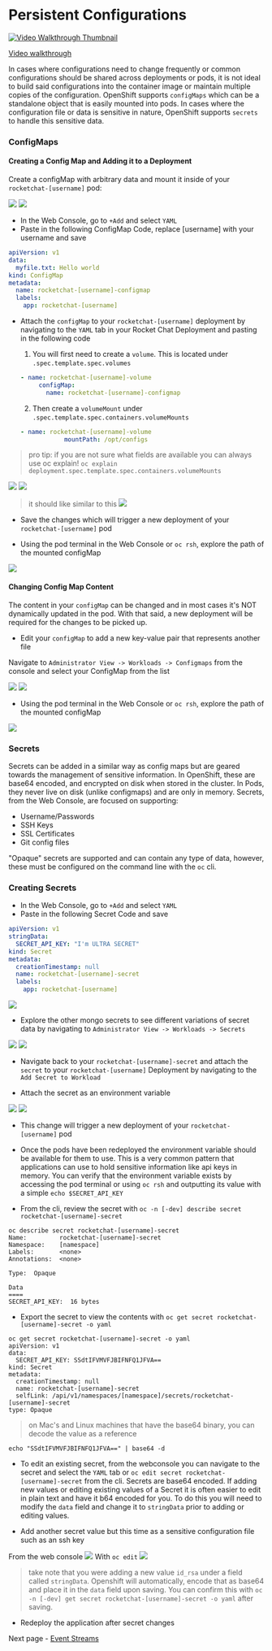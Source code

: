 # Persistent Configurations

[![Video Walkthrough Thumbnail](././images/09_persistent_configurations_thumb.png)](https://youtu.be/g6TyE3rIHeo)

[Video walkthrough](https://youtu.be/g6TyE3rIHeo)

In cases where configurations need to change frequently or common configurations should be shared across deployments or pods, it is not ideal to build said configurations into the container image or maintain multiple copies of the configuration. OpenShift supports `configMaps` which can be a standalone object that is easily mounted into pods. In cases where the configuration file or data is sensitive in nature, OpenShift supports `secrets` to handle this sensitive data. 

### ConfigMaps

#### Creating a Config Map and Adding it to a Deployment
Create a configMap with arbitrary data and mount it inside of your `rocketchat-[username]` pod: 

![](./images/07_persistent_config_01.png)
![](./images/07_persistent_config_02.png)

- In the Web Console, go to `+Add` and select `YAML`
- Paste in the following ConfigMap Code, replace [username] with your username and save 
```yaml
apiVersion: v1
data:
  myfile.txt: Hello world
kind: ConfigMap
metadata:
  name: rocketchat-[username]-configmap
  labels:
    app: rocketchat-[username]
```

- Attach the `configMap` to your `rocketchat-[username]` deployment by navigating to the `YAML` tab in your Rocket Chat Deployment and pasting in the following code
  1. You will first need to create a `volume`. This is located under `.spec.template.spec.volumes`
  ```yaml
  - name: rocketchat-[username]-volume
       configMap:
         name: rocketchat-[username]-configmap
  ```

  2. Then create a `volumeMount` under `.spec.template.spec.containers.volumeMounts`
  ```yaml
  - name: rocketchat-[username]-volume
              mountPath: /opt/configs
  ```
> pro tip: if you are not sure what fields are available you can always use oc explain! `oc explain deployment.spec.template.spec.containers.volumeMounts`

![](./images/07_persistent_config_04.png)
![](./images/07_persistent_config_03.png)

> it should like similar to this
![](./images/07_persistent_config_05.png)


- Save the changes which will trigger a new deployment of your `rocketchat-[username]` pod

- Using the pod terminal in the Web Console or `oc rsh`, explore the path of the mounted configMap

![](./images/07_persistent_config_06.png)

#### Changing Config Map Content
The content in your `configMap` can be changed and in most cases it's NOT dynamically updated in the pod. With that said, a new deployment will be required for the changes to be picked up.

- Edit your `configMap` to add a new key-value pair that represents another file

Navigate to `Administrator View -> Workloads -> Configmaps` from the console and select your ConfigMap from the list


![](./images/07_persistent_config_06.png)
![](./images/07_persistent_config_07.png)

- Using the pod terminal in the Web Console or `oc rsh`, explore the path of the mounted configMap

![](./images/07_persistent_config_08.png)



### Secrets
Secrets can be added in a similar way as config maps but are geared towards the management of sensitive information. In OpenShift, these are base64 encoded, and encrypted on disk when stored in the cluster. In Pods, they never live on disk (unlike configmaps) and are only in memory.
Secrets, from the Web Console, are focused on supporting: 
- Username/Passwords
- SSH Keys
- SSL Certificates
- Git config files

"Opaque" secrets are supported and can contain any type of data, however, these must be configured on the command line with the `oc` cli. 

### Creating Secrets
- In the Web Console, go to `+Add` and select `YAML`
- Paste in the following Secret Code and save 
```yaml
apiVersion: v1
stringData:
  SECRET_API_KEY: "I'm ULTRA SECRET"
kind: Secret
metadata:
  creationTimestamp: null
  name: rocketchat-[username]-secret
  labels:
    app: rocketchat-[username]
```

![](./images/07_persistent_config_09.png)

- Explore the other mongo secrets to see different variations of secret data by navigating to `Administrator View -> Workloads -> Secrets`

![](./images/07_persistent_config_10.png)
![](./images/07_persistent_config_11.png)

- Navigate back to your `rocketchat-[username]-secret` and attach the `secret` to your `rocketchat-[username]` Deployment by navigating to the `Add Secret to Workload`

- Attach the secret as an environment variable

![](./images/07_persistent_config_12.png)
![](./images/07_persistent_config_13.png)


- This change will trigger a new deployment of your `rocketchat-[username]` pod
- Once the pods have been redeployed the environment variable should be available for them to use. This is a very common pattern that applications can use to hold sensitive information like api keys in memory. You can verify that the environment variable exists by accessing the pod terminal or using `oc rsh` and outputting its value with a simple `echo $SECRET_API_KEY`


- From the cli, review the secret with `oc -n [-dev] describe secret rocketchat-[username]-secret`

```
oc describe secret rocketchat-[username]-secret
Name:         rocketchat-[username]-secret
Namespace:    [namespace]
Labels:       <none>
Annotations:  <none>

Type:  Opaque

Data
====
SECRET_API_KEY:  16 bytes
```

- Export the secret to view the contents with `oc get secret rocketchat-[username]-secret -o yaml`

```
oc get secret rocketchat-[username]-secret -o yaml
apiVersion: v1
data:
  SECRET_API_KEY: SSdtIFVMVFJBIFNFQ1JFVA==
kind: Secret
metadata:
  creationTimestamp: null
  name: rocketchat-[username]-secret
  selfLink: /api/v1/namespaces/[namespace]/secrets/rocketchat-[username]-secret
type: Opaque
```
> on Mac's and Linux machines that have the base64 binary, you can decode the value as a reference
```
echo "SSdtIFVMVFJBIFNFQ1JFVA==" | base64 -d
```

- To edit an existing secret, from the webconsole you can navigate to the secret and select the `YAML` tab or `oc edit secret rocketchat-[username]-secret` from the cli. Secrets are base64 encoded. If adding new values or editing existing values of a Secret it is often easier to
edit in plain text and have it b64 encoded for you. To do this you will need to modify the `data` field and change it to
`stringData` prior to adding or editing values.

- Add another secret value but this time as a sensitive configuration file such as an ssh key

From the web console
![](./images/07_persistent_config_14.png)
With `oc edit`
![](./images/07_persistent_config_15.png)

> take note that you were adding a new value `id_rsa` under a field called `stringData`. Openshift will automatically, encode that as base64 and place it in the `data` field upon saving. You can confirm this with `oc -n [-dev] get secret rocketchat-[username]-secret -o yaml` after saving. 

 
- Redeploy the application after secret changes

Next page - [Event Streams](./10_event_streams.md)
